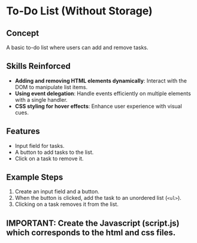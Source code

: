 # To-Do List (Without Storage)

## Concept
A basic to-do list where users can add and remove tasks.

## Skills Reinforced
- **Adding and removing HTML elements dynamically**: Interact with the DOM to manipulate list items.
- **Using event delegation**: Handle events efficiently on multiple elements with a single handler.
- **CSS styling for hover effects**: Enhance user experience with visual cues.

## Features
- Input field for tasks.
- A button to add tasks to the list.
- Click on a task to remove it.

## Example Steps
1. Create an input field and a button.
2. When the button is clicked, add the task to an unordered list (`<ul>`).
3. Clicking on a task removes it from the list.

## IMPORTANT: Create the Javascript (script.js) which corresponds to the html and css files.